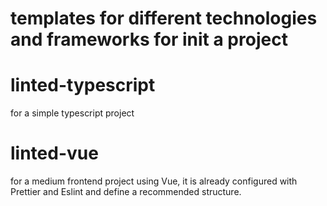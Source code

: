 # templates for different technologies and frameworks for init a project

# linted-typescript
for a simple typescript project

# linted-vue
for a medium frontend project using Vue, it is already configured with Prettier and Eslint and define a recommended structure.
